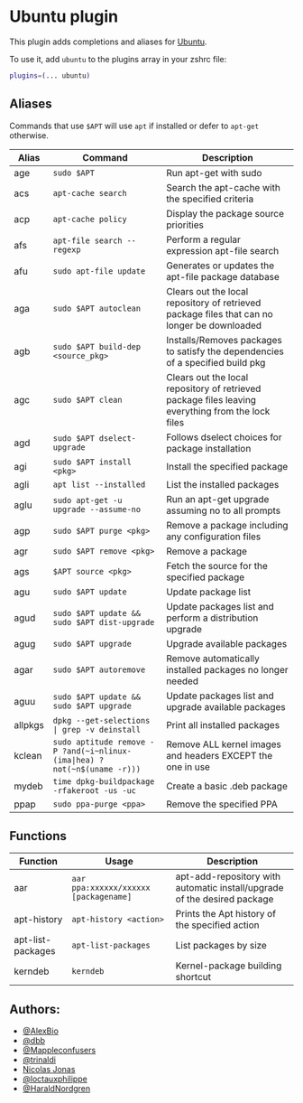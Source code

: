 # Ubuntu plugin

This plugin adds completions and aliases for [Ubuntu](https://www.ubuntu.com/).

To use it, add `ubuntu` to the plugins array in your zshrc file:

```zsh
plugins=(... ubuntu)
```

## Aliases

Commands that use `$APT` will use `apt` if installed or defer to `apt-get` otherwise.

| Alias   | Command                                                                  | Description                                                                                       |
|---------|--------------------------------------------------------------------------|---------------------------------------------------------------------------------------------------|
| age     | `sudo $APT`                                                              | Run apt-get with sudo                                                                             |
| acs     | `apt-cache search`                                                       | Search the apt-cache with the specified criteria                                                  |
| acp     | `apt-cache policy`                                                       | Display the package source priorities                                                             |
| afs     | `apt-file search --regexp`                                               | Perform a regular expression apt-file search                                                      |
| afu     | `sudo apt-file update`                                                   | Generates or updates the apt-file package database                                                |
| aga     | `sudo $APT autoclean`                                                    | Clears out the local repository of retrieved package files that can no longer be downloaded       |
| agb     | `sudo $APT build-dep <source_pkg>`                                       | Installs/Removes packages to satisfy the dependencies of a specified build pkg                    |
| agc     | `sudo $APT clean`                                                        | Clears out the local repository of retrieved package files leaving everything from the lock files |
| agd     | `sudo $APT dselect-upgrade`                                              | Follows dselect choices for package installation                                                  |
| agi     | `sudo $APT install <pkg>`                                                | Install the specified package                                                                     |
| agli    | `apt list --installed`                                                   | List the installed packages                                                                       |
| aglu    | `sudo apt-get -u upgrade --assume-no`                                    | Run an apt-get upgrade assuming no to all prompts                                                 |
| agp     | `sudo $APT purge <pkg>`                                                  | Remove a package including any configuration files                                                |
| agr     | `sudo $APT remove <pkg>`                                                 | Remove a package                                                                                  |
| ags     | `$APT source <pkg>`                                                      | Fetch the source for the specified package                                                        |
| agu     | `sudo $APT update`                                                       | Update package list                                                                               |
| agud    | `sudo $APT update && sudo $APT dist-upgrade`                             | Update packages list and perform a distribution upgrade                                           |
| agug    | `sudo $APT upgrade`                                                      | Upgrade available packages                                                                        |
| agar    | `sudo $APT autoremove`                                                   | Remove automatically installed packages no longer needed                                          |
| aguu    | `sudo $APT update && sudo $APT upgrade`                                  | Update packages list and upgrade available packages                                               |
| allpkgs | `dpkg --get-selections \| grep -v deinstall`                             | Print all installed packages                                                                      |
| kclean  | `sudo aptitude remove -P ?and(~i~nlinux-(ima\|hea) ?not(~n$(uname -r)))` |Remove ALL kernel images and headers EXCEPT the one in use                                         |
| mydeb   | `time dpkg-buildpackage -rfakeroot -us -uc`                              | Create a basic .deb package                                                                       |
| ppap    | `sudo ppa-purge <ppa>`                                                   | Remove the specified PPA                                                                          |


## Functions

| Function          | Usage                                 |Description                                                               |
|-------------------|---------------------------------------|--------------------------------------------------------------------------|
| aar               | `aar ppa:xxxxxx/xxxxxx [packagename]` | apt-add-repository with automatic install/upgrade of the desired package |
| apt-history       | `apt-history <action>`                | Prints the Apt history of the specified action                           |
| apt-list-packages | `apt-list-packages`                   | List packages by size                                                    |
| kerndeb           | `kerndeb`                             | Kernel-package building shortcut                                         |

## Authors:

- [@AlexBio](https://github.com/AlexBio)
- [@dbb](https://github.com/dbb)
- [@Mappleconfusers](https://github.com/Mappleconfusers)
- [@trinaldi](https://github.com/trinaldi)
- [Nicolas Jonas](https://nextgenthemes.com)
- [@loctauxphilippe](https://github.com/loctauxphilippe)
- [@HaraldNordgren](https://github.com/HaraldNordgren)
